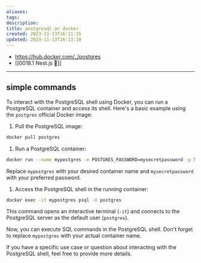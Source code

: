 ```yaml
---
aliases: 
tags: 
description:
title: postgresql on docker
created: 2023-11-13T16:11:15
updated: 2023-11-13T16:13:10
---
```

- <https://hub.docker.com/_/postgres>
- [[0018.1 Nest.js 🪺]]
---

## simple commands

 To interact with the PostgreSQL shell using Docker, you can run a PostgreSQL container and access its shell. Here's a basic example using the `postgres` official Docker image:

1. Pull the PostgreSQL image:

```bash
docker pull postgres
```

1. Run a PostgreSQL container:

```bash
docker run --name mypostgres -e POSTGRES_PASSWORD=mysecretpassword -p 5432:5432 -d postgres
```

Replace `mypostgres` with your desired container name and `mysecretpassword` with your preferred password.

1. Access the PostgreSQL shell in the running container:

```bash
docker exec -it mypostgres psql -U postgres
```

This command opens an interactive terminal (`-it`) and connects to the PostgreSQL server as the default user (`postgres`).

Now, you can execute SQL commands in the PostgreSQL shell. Don't forget to replace `mypostgres` with your actual container name.

If you have a specific use case or question about interacting with the PostgreSQL shell, feel free to provide more details.
